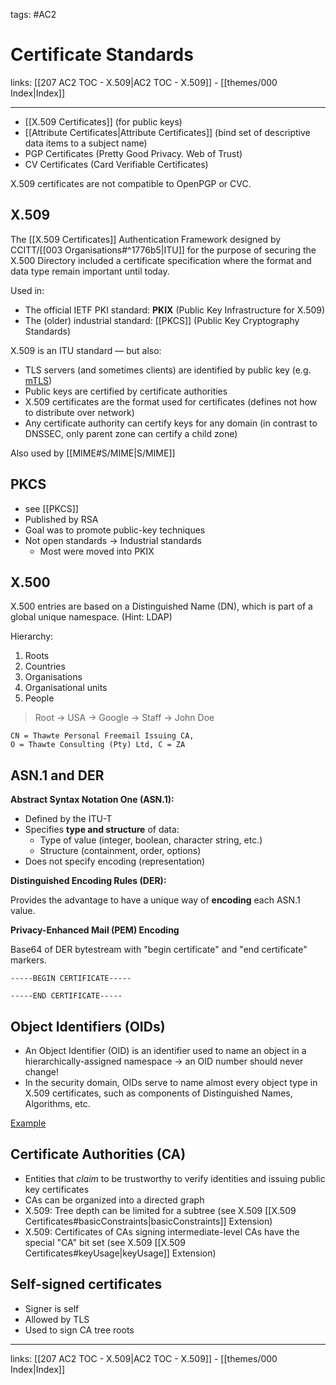 tags: #AC2

# Certificate Standards

links: [[207 AC2 TOC - X.509|AC2 TOC - X.509]] - [[themes/000 Index|Index]]

---

- [[X.509 Certificates]] (for public keys)
- [[Attribute Certificates|Attribute Certificates]] (bind set of descriptive data items to a subject name)
- PGP Certificates (Pretty Good Privacy. Web of Trust)
- CV Certificates (Card Verifiable Certificates)

X.509 certificates are not compatible to OpenPGP or CVC.

## X.509

The [[X.509 Certificates]] Authentication Framework designed by CCITT/[[003 Organisations#^1776b5|ITU]] for the purpose of securing the X.500 Directory included a certificate specification where the format and data type remain important until today.

Used in:

* The official IETF PKI standard: **PKIX** (Public Key Infrastructure for X.509)
* The (older) industrial standard: [[PKCS]] (Public Key Cryptography Standards)

X.509 is an ITU standard — but also:

- TLS servers (and sometimes clients) are identified by public key (e.g. [mTLS](https://www.cloudflare.com/learning/access-management/what-is-mutual-tls/))
- Public keys are certified by certificate authorities  
- X.509 certificates are the format used for certificates (defines not how to distribute over network)
- Any certificate authority can certify keys for any domain (in contrast to DNSSEC, only parent zone can certify a child zone)

Also used by [[MIME#S/MIME|S/MIME]]

## PKCS

* see [[PKCS]]
* Published by RSA
* Goal was to promote public-key techniques
* Not open standards $\rightarrow$ Industrial standards
	* Most were moved into PKIX

## X.500

X.500 entries are based on a Distinguished Name (DN), which is part of a global unique namespace. (Hint: LDAP)

Hierarchy: 

1. Roots
2. Countries
3. Organisations
4. Organisational units
5. People

> Root $\rightarrow$ USA $\rightarrow$ Google $\rightarrow$ Staff $\rightarrow$ John Doe

```
CN = Thawte Personal Freemail Issuing CA,
O = Thawte Consulting (Pty) Ltd, C = ZA
```

## ASN.1 and DER

**Abstract Syntax Notation One (ASN.1):**

* Defined by the ITU-T
* Specifies **type and structure** of data:
	* Type of value (integer, boolean, character string, etc.)
	* Structure (containment, order, options)
* Does not specify encoding (representation)

**Distinguished Encoding Rules (DER):**

Provides the advantage to have a unique way of **encoding** each ASN.1 value.

**Privacy-Enhanced Mail (PEM) Encoding**

Base64 of DER bytestream with "begin certificate" and "end certificate" markers.

```
-----BEGIN CERTIFICATE-----

-----END CERTIFICATE-----
```

## Object Identifiers (OIDs)

* An Object Identifier (OID) is an identifier used to name an object in a hierarchically-assigned namespace $\rightarrow$ an OID number should never change!
* In the security domain, OIDs serve to name almost every object type in X.509 certificates, such as components of Distinguished Names, Algorithms, etc.

[Example](http://www.oid-info.com/cgi-bin/display?oid=1.2.840.113549.1.1.5&submit=Display&action=display)

## Certificate Authorities (CA)

- Entities that *claim* to be trustworthy to verify identities and issuing public key certificates
- CAs can be organized into a directed graph
- X.509: Tree depth can be limited for a subtree (see X.509 [[X.509 Certificates#basicConstraints|basicConstraints]] Extension)
- X.509: Certificates of CAs signing intermediate-level CAs have the special "CA" bit set (see X.509 [[X.509 Certificates#keyUsage|keyUsage]] Extension)

## Self-signed certificates

- Signer is self  
- Allowed by TLS  
- Used to sign CA tree roots

---
links: [[207 AC2 TOC - X.509|AC2 TOC - X.509]] - [[themes/000 Index|Index]]